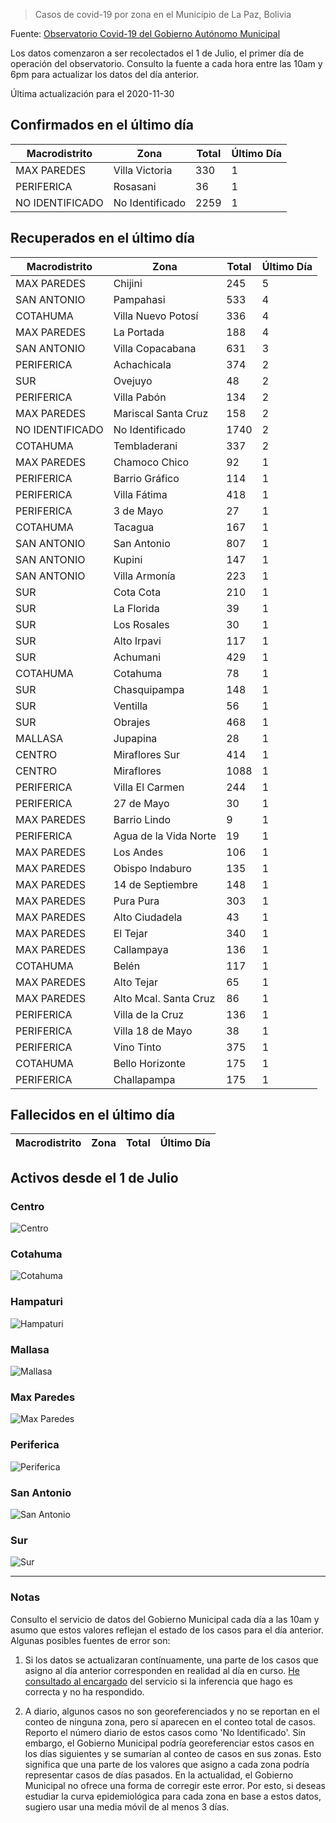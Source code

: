 > Casos de covid-19 por zona en el Municipio de La Paz, Bolivia

Fuente: [Observatorio Covid-19 del Gobierno Autónomo Municipal](http://observatoriocovid19.lapaz.bo/observatorio/index.php/datos-abiertos-covid)

Los datos comenzaron a ser recolectados el 1 de Julio, el primer día de operación del observatorio. Consulto la fuente a cada hora entre las 10am y 6pm para actualizar los datos del día anterior.

Última actualización para el 2020-11-30

## Confirmados en el último día

| Macrodistrito   | Zona            |   Total |   Último Día |
|-----------------|-----------------|---------|--------------|
| MAX PAREDES     | Villa Victoria  |     330 |            1 |
| PERIFERICA      | Rosasani        |      36 |            1 |
| NO IDENTIFICADO | No Identificado |    2259 |            1 |

## Recuperados en el último día

| Macrodistrito   | Zona                  |   Total |   Último Día |
|-----------------|-----------------------|---------|--------------|
| MAX PAREDES     | Chijini               |     245 |            5 |
| SAN ANTONIO     | Pampahasi             |     533 |            4 |
| COTAHUMA        | Villa Nuevo Potosí    |     336 |            4 |
| MAX PAREDES     | La Portada            |     188 |            4 |
| SAN ANTONIO     | Villa Copacabana      |     631 |            3 |
| PERIFERICA      | Achachicala           |     374 |            2 |
| SUR             | Ovejuyo               |      48 |            2 |
| PERIFERICA      | Villa Pabón           |     134 |            2 |
| MAX PAREDES     | Mariscal Santa Cruz   |     158 |            2 |
| NO IDENTIFICADO | No Identificado       |    1740 |            2 |
| COTAHUMA        | Tembladerani          |     337 |            2 |
| MAX PAREDES     | Chamoco Chico         |      92 |            1 |
| PERIFERICA      | Barrio Gráfico        |     114 |            1 |
| PERIFERICA      | Villa Fátima          |     418 |            1 |
| PERIFERICA      | 3 de Mayo             |      27 |            1 |
| COTAHUMA        | Tacagua               |     167 |            1 |
| SAN ANTONIO     | San Antonio           |     807 |            1 |
| SAN ANTONIO     | Kupini                |     147 |            1 |
| SAN ANTONIO     | Villa Armonía         |     223 |            1 |
| SUR             | Cota Cota             |     210 |            1 |
| SUR             | La Florida            |      39 |            1 |
| SUR             | Los Rosales           |      30 |            1 |
| SUR             | Alto Irpavi           |     117 |            1 |
| SUR             | Achumani              |     429 |            1 |
| COTAHUMA        | Cotahuma              |      78 |            1 |
| SUR             | Chasquipampa          |     148 |            1 |
| SUR             | Ventilla              |      56 |            1 |
| SUR             | Obrajes               |     468 |            1 |
| MALLASA         | Jupapina              |      28 |            1 |
| CENTRO          | Miraflores Sur        |     414 |            1 |
| CENTRO          | Miraflores            |    1088 |            1 |
| PERIFERICA      | Villa El Carmen       |     244 |            1 |
| PERIFERICA      | 27 de Mayo            |      30 |            1 |
| MAX PAREDES     | Barrio Lindo          |       9 |            1 |
| PERIFERICA      | Agua de la Vida Norte |      19 |            1 |
| MAX PAREDES     | Los Andes             |     106 |            1 |
| MAX PAREDES     | Obispo Indaburo       |     135 |            1 |
| MAX PAREDES     | 14 de Septiembre      |     148 |            1 |
| MAX PAREDES     | Pura Pura             |     303 |            1 |
| MAX PAREDES     | Alto Ciudadela        |      43 |            1 |
| MAX PAREDES     | El Tejar              |     340 |            1 |
| MAX PAREDES     | Callampaya            |     136 |            1 |
| COTAHUMA        | Belén                 |     117 |            1 |
| MAX PAREDES     | Alto Tejar            |      65 |            1 |
| MAX PAREDES     | Alto Mcal. Santa Cruz |      86 |            1 |
| PERIFERICA      | Villa de la Cruz      |     136 |            1 |
| PERIFERICA      | Villa 18 de Mayo      |      38 |            1 |
| PERIFERICA      | Vino Tinto            |     375 |            1 |
| COTAHUMA        | Bello Horizonte       |     175 |            1 |
| PERIFERICA      | Challapampa           |     175 |            1 |

## Fallecidos en el último día

| Macrodistrito   | Zona   | Total   | Último Día   |
|-----------------|--------|---------|--------------|

## Activos desde el 1 de Julio

### Centro

![Centro](plots/activos_centro.png)

### Cotahuma

![Cotahuma](plots/activos_cotahuma.png)

### Hampaturi

![Hampaturi](plots/activos_hampaturi.png)

### Mallasa

![Mallasa](plots/activos_mallasa.png)

### Max Paredes

![Max Paredes](plots/activos_max_paredes.png)

### Periferica

![Periferica](plots/activos_periferica.png)

### San Antonio

![San Antonio](plots/activos_san_antonio.png)

### Sur

![Sur](plots/activos_sur.png)

---

### Notas

Consulto el servicio de datos del Gobierno Municipal cada día a las 10am y asumo que estos valores reflejan el estado de los casos para el día anterior. Algunas posibles fuentes de error son:

1. Si los datos se actualizaran contínuamente, una parte de los casos que asigno al día anterior corresponden en realidad al día en curso. [He consultado al encargado](https://twitter.com/mauforonda/status/1278727234765959168) del servicio si la inferencia que hago es correcta y no ha respondido.

2. A diario, algunos casos no son georeferenciados y no se reportan en el conteo de ninguna zona, pero sí aparecen en el conteo total de casos. Reporto el número diario de estos casos como 'No Identificado'.  Sin embargo, el Gobierno Municipal podría georeferenciar estos casos en los días siguientes y se sumarían al conteo de casos en sus zonas. Esto significa que una parte de los valores que asigno a cada zona podría representar casos de días pasados. En la actualidad, el Gobierno Municipal no ofrece una forma de corregir este error. Por esto, si deseas estudiar la curva epidemiológica para cada zona en base a estos datos, sugiero usar una media móvil de al menos 3 días.